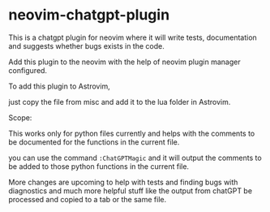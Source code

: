 # neovim-chatgpt-plugin

This is a chatgpt plugin for neovim where it will write tests, documentation and suggests whether bugs exists in the code.


Add this plugin to the neovim with the help of neovim plugin manager configured.


To add this plugin to Astrovim,

just copy the file from misc and add it to the lua folder in Astrovim.

Scope:

This works only for python files currently and helps with the comments to be documented for the functions in the current file.

you can use the command 
`:ChatGPTMagic` and it will output the comments to be added to those python functions in the current file.

More changes are upcoming to help with tests and finding bugs with diagnostics and much more helpful stuff like the output from chatGPT be processed and copied to a tab or the same file.
